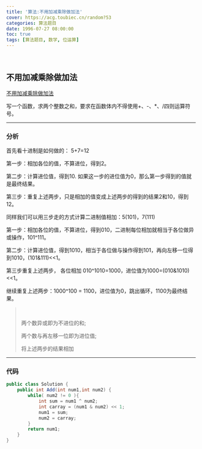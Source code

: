 ```yaml
---
title: '算法:不用加减乘除做加法'
cover: https://acg.toubiec.cn/random?53
categories: 算法题目
date: 1996-07-27 08:00:00
toc: true
tags: [算法题目, 数学, 位运算]
---
```


<br/>

<!--more-->

## 不用加减乘除做加法

[不用加减乘除做加法](https://www.nowcoder.com/practice/59ac416b4b944300b617d4f7f111b215?tpId=13&tqId=11201&tPage=3&rp=1&ru=%2Fta%2Fcoding-interviews&qru=%2Fta%2Fcoding-interviews%2Fquestion-ranking)

写一个函数，求两个整数之和，要求在函数体内不得使用+、-、*、/四则运算符号。

****

### 分析

首先看十进制是如何做的： 5+7=12

第一步：相加各位的值，不算进位，得到2。

第二步：计算进位值，得到10. 如果这一步的进位值为0，那么第一步得到的值就是最终结果。

第三步：重复上述两步，只是相加的值变成上述两步的得到的结果2和10，得到12。

同样我们可以用三步走的方式计算二进制值相加：5(101)，7(111)

第一步：相加各位的值，不算进位，得到010，二进制每位相加就相当于各位做异或操作，101^111。

第二步：计算进位值，得到1010，相当于各位做与操作得到101，再向左移一位得到1010，(101&111)<<1。

第三步重复上述两步， 各位相加 010^1010=1000，进位值为1000=(010&1010)<<1。

继续重复上述两步：1000^100 = 1100，进位值为0，跳出循环，1100为最终结果。

><br/>
>
>两个数异或即为不进位的和;
>
>两个数与再左移一位即为进位值;
>
>将上述两步的结果相加

****

### 代码

```java
public class Solution {
    public int Add(int num1,int num2) {
        while( num2 != 0 ){
            int sum = num1 ^ num2;
            int carray = (num1 & num2) << 1;
            num1 = sum;
            num2 = carray;
        }
        return num1;
    }
}
```


